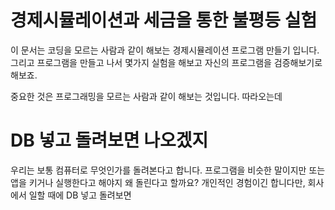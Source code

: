 # 경제시뮬레이션과 세금을 통한 불평등 실험

이 문서는 코딩을 모르는 사람과 같이 해보는 경제시뮬레이션 프로그램 만들기 입니다. 그리고 프로그램을 만들고 나서 몇가지 실험을 해보고 자신의 프로그램을 검증해보기로 해보죠.

중요한 것은 프로그래밍을 모르는 사람과 같이 해보는 것입니다. 따라오는데

# DB 넣고 돌려보면 나오겠지

우리는 보통 컴퓨터로 무엇인가를 돌려본다고 합니다. 프로그램을 비슷한 말이지만 또는 앱을 키거나 실행한다고 해야지 왜 돌린다고 할까요? 개인적인 경험이긴 합니다만, 회사에서 일할 때에 DB 넣고 돌려보면

